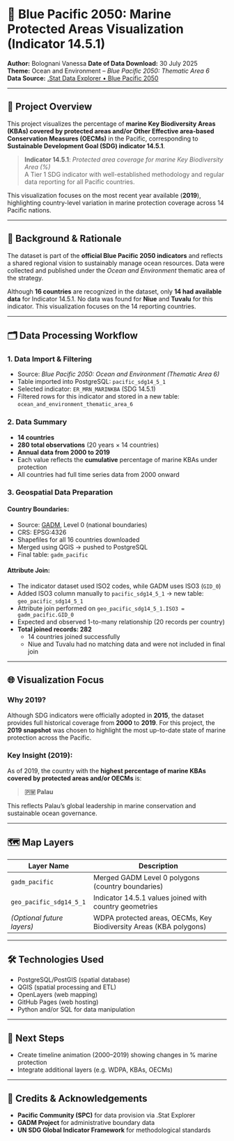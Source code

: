 # 🌊 Blue Pacific 2050: Marine Protected Areas Visualization (Indicator 14.5.1)

**Author:** Bolognani Vanessa 
**Date of Data Download:** 30 July 2025  
**Theme:** Ocean and Environment – *Blue Pacific 2050: Thematic Area 6*  
**Data Source:** [.Stat Data Explorer • Blue Pacific 2050](https://www.spc.int)

---

## 📌 Project Overview

This project visualizes the percentage of **marine Key Biodiversity Areas (KBAs) covered by protected areas and/or Other Effective area-based Conservation Measures (OECMs)** in the Pacific, corresponding to **Sustainable Development Goal (SDG) indicator 14.5.1**.

> **Indicator 14.5.1**: *Protected area coverage for marine Key Biodiversity Area (%)*  
> A Tier 1 SDG indicator with well-established methodology and regular data reporting for all Pacific countries.

This visualization focuses on the most recent year available (**2019**), highlighting country-level variation in marine protection coverage across 14 Pacific nations.

---

## 🧭 Background & Rationale

The dataset is part of the **official Blue Pacific 2050 indicators** and reflects a shared regional vision to sustainably manage ocean resources. Data were collected and published under the *Ocean and Environment* thematic area of the strategy.

Although **16 countries** are recognized in the dataset, only **14 had available data** for Indicator 14.5.1. No data was found for **Niue** and **Tuvalu** for this indicator. This visualization focuses on the 14 reporting countries.

---

## 🗂️ Data Processing Workflow

### 1. Data Import & Filtering

- Source: *Blue Pacific 2050: Ocean and Environment (Thematic Area 6)*
- Table imported into PostgreSQL: `pacific_sdg14_5_1`
- Selected indicator: `ER_MRN_MARINKBA` (SDG 14.5.1)
- Filtered rows for this indicator and stored in a new table: `ocean_and_environment_thematic_area_6`

### 2. Data Summary

- **14 countries**
- **280 total observations** (20 years × 14 countries)
- **Annual data from 2000 to 2019**
- Each value reflects the **cumulative** percentage of marine KBAs under protection
- All countries had full time series data from 2000 onward

### 3. Geospatial Data Preparation

#### Country Boundaries:

- Source: [GADM](https://gadm.org), Level 0 (national boundaries)
- CRS: EPSG:4326
- Shapefiles for all 16 countries downloaded
- Merged using QGIS → pushed to PostgreSQL
- Final table: `gadm_pacific`

#### Attribute Join:

- The indicator dataset used ISO2 codes, while GADM uses ISO3 (`GID_0`)
- Added ISO3 column manually to `pacific_sdg14_5_1` → new table: `geo_pacific_sdg14_5_1`
- Attribute join performed on `geo_pacific_sdg14_5_1.ISO3 = gadm_pacific.GID_0`
- Expected and observed 1-to-many relationship (20 records per country)
- **Total joined records: 282**
  - 14 countries joined successfully
  - Niue and Tuvalu had no matching data and were not included in final join

---

## 🌐 Visualization Focus

### Why 2019?

Although SDG indicators were officially adopted in **2015**, the dataset provides full historical coverage from **2000** to **2019**. For this project, the **2019 snapshot** was chosen to highlight the most up-to-date state of marine protection across the Pacific.

### Key Insight (2019):

As of 2019, the country with the **highest percentage of marine KBAs covered by protected areas and/or OECMs** is:

> **🇵🇼 Palau**

This reflects Palau’s global leadership in marine conservation and sustainable ocean governance.

---

## 🗺️ Map Layers

| Layer Name                  | Description                                                         |
|----------------------------|---------------------------------------------------------------------|
| `gadm_pacific`             | Merged GADM Level 0 polygons (country boundaries)                   |
| `geo_pacific_sdg14_5_1`    | Indicator 14.5.1 values joined with country geometries              |
| *(Optional future layers)* | WDPA protected areas, OECMs, Key Biodiversity Areas (KBA polygons)  |

---

## 🛠️ Technologies Used

- PostgreSQL/PostGIS (spatial database)
- QGIS (spatial processing and ETL)
- OpenLayers (web mapping)
- GitHub Pages (web hosting)
- Python and/or SQL for data manipulation

---

## 🧩 Next Steps

- Create timeline animation (2000–2019) showing changes in % marine protection
- Integrate additional layers (e.g. WDPA, KBAs, OECMs)

---

## 🔖 Credits & Acknowledgements

- **Pacific Community (SPC)** for data provision via .Stat Explorer
- **GADM Project** for administrative boundary data
- **UN SDG Global Indicator Framework** for methodological standards
